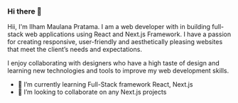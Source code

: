 ### Hi there 👋

Hii, I'm Ilham Maulana Pratama. I am a web developer with in building full-stack web applications using React and Next.js Framework. I have a passion for creating responsive, user-friendly and aesthetically pleasing websites that meet the client’s needs and expectations.

I enjoy collaborating with designers who have a high taste of design and learning new technologies and tools to improve my web development skills.

- 🌱 I’m currently learning Full-Stack framework React, Next.js
- 👯 I’m looking to collaborate on any Next.js projects

<!--
**impfundev/impfundev** is a ✨ _special_ ✨ repository because its `README.md` (this file) appears on your GitHub profile.

Here are some ideas to get you started:

- 🔭 I’m currently working on ...
- 🤔 I’m looking for help with ...
- 💬 Ask me about ...
- 📫 How to reach me: ...
- 😄 Pronouns: ...
- ⚡ Fun fact: ...
-->
